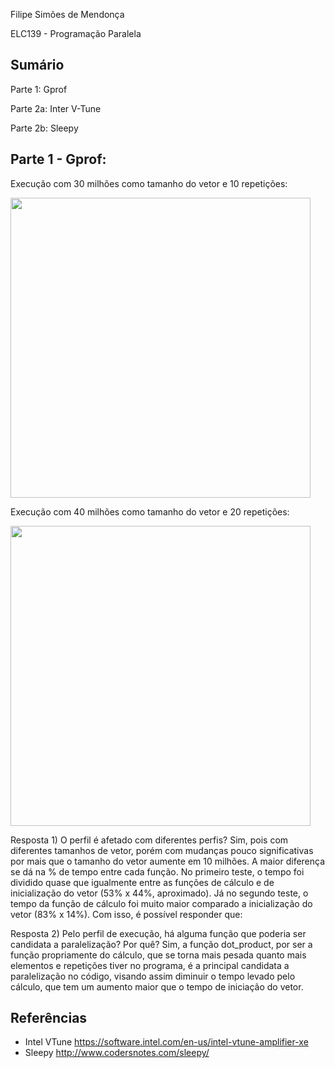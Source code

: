 Filipe Simões de Mendonça

ELC139 - Programação Paralela

## Sumário

Parte 1: Gprof

Parte 2a: Inter V-Tune

Parte 2b: Sleepy

## Parte 1 - Gprof:

Execução com 30 milhões como tamanho do vetor e 10 repetições:
    
<img src="http://i.imgur.com/8H1s7x6.png" width="480">
    
Execução com 40 milhões como tamanho do vetor e 20 repetições:
    
<img src="http://i.imgur.com/oYKIf0z.png" width="480">
        
Resposta 1) O perfil é afetado com diferentes perfis? Sim, pois com diferentes tamanhos de vetor, porém com mudanças pouco significativas por mais que o tamanho do vetor aumente em 10 milhões. A maior diferença se dá na % de tempo entre cada função. No primeiro teste, o tempo foi dividido quase que igualmente entre as funções de cálculo e de inicialização do vetor (53% x 44%, aproximado). Já no segundo teste, o tempo da função de cálculo foi muito maior comparado a inicialização do vetor (83% x 14%). Com isso, é possível responder que:

Resposta 2) Pelo perfil de execução, há alguma função que poderia ser candidata a paralelização? Por quê? Sim, a função dot_product, por ser a função propriamente do cálculo, que se torna mais pesada quanto mais elementos e repetições tiver no programa, é a principal candidata a paralelização no código, visando assim diminuir o tempo levado pelo cálculo, que tem um aumento maior que o tempo de iniciação do vetor.

## Referências

+ Intel VTune https://software.intel.com/en-us/intel-vtune-amplifier-xe
+ Sleepy http://www.codersnotes.com/sleepy/
